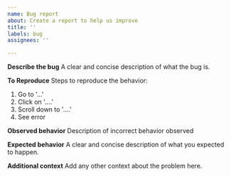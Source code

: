 ```yaml
---
name: Bug report
about: Create a report to help us improve
title: ''
labels: bug
assignees: ''

---
```


**Describe the bug**
A clear and concise description of what the bug is.

**To Reproduce**
Steps to reproduce the behavior:
1. Go to '...'
2. Click on '....'
3. Scroll down to '....'
4. See error

**Observed behavior**
Description of incorrect behavior observed

**Expected behavior**
A clear and concise description of what you expected to happen.

**Additional context**
Add any other context about the problem here.
